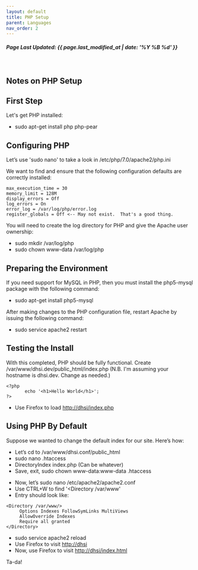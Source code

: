 ```yaml
---
layout: default
title: PHP Setup
parent: Languages
nav_order: 2
---
```

<h5>Page Last Updated: {{ page.last_modified_at | date: '%Y %B %d' }}</h5>
<br>

## Notes on PHP Setup

First Step
----------

Let's get PHP installed:

-   sudo apt-get install php php-pear

Configuring PHP
---------------

Let’s use 'sudo nano' to take a look in /etc/php/7.0/apache2/php.ini

We want to find and ensure that the following configuration defaults are correctly installed:

```
max_execution_time = 30
memory_limit = 128M
display_errors = Off 
log_errors = On
error_log = /var/log/php/error.log
register_globals = Off <-- May not exist.  That's a good thing.
```

You will need to create the log directory for PHP and give the Apache user ownership:

-   sudo mkdir /var/log/php
-   sudo chown www-data /var/log/php

Preparing the Environment
-------------------------

If you need support for MySQL in PHP, then you must install the php5-mysql package with the following command:

-   sudo apt-get install php5-mysql

After making changes to the PHP configuration file, restart Apache by issuing the following command:

-   sudo service apache2 restart

Testing the Install
-------------------

With this completed, PHP should be fully functional. Create /var/www/dhsi.dev/public\_html/index.php (N.B. I'm assuming your hostname is dhsi.dev. Change as needed.)

```
<?php
       echo '<h1>Hello World</h1>';
?>
```

-   Use Firefox to load <http://dhsi/index.php>

Using PHP By Default
--------------------

Suppose we wanted to change the default index for our site. Here’s how:

-   Let’s cd to /var/www/dhsi.conf/public\_html
-   sudo nano .htaccess
-   DirectoryIndex index.php (Can be whatever)
-   Save, exit, sudo chown www-data:www-data .htaccess

<!-- -->

-   Now, let’s sudo nano /etc/apache2/apache2.conf
-   Use CTRL+W to find '&lt;Directory /var/www'
-   Entry should look like:

<!-- -->

    <Directory /var/www/>
         Options Indexes FollowSymLinks MultiViews
         AllowOverride Indexes
         Require all granted
    </Directory>

-   sudo service apache2 reload
-   Use Firefox to visit <http://dhsi>
-   Now, use Firefox to visit <http://dhsi/index.html>

Ta-da!